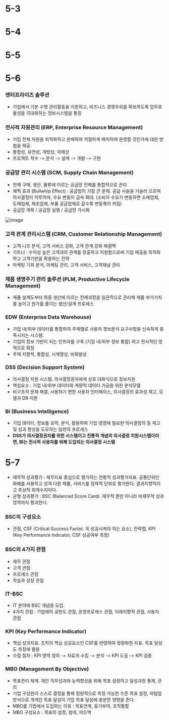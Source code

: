 # 5-3
# 5-4
# 5-5
# 5-6

### 엔터프라이즈 솔루션
- 기업에서 기본 수행 관리활동을 지원하고, 비즈니스 경쟁우위를 확보하도록 업무효율성을 극대화하는 정보시스템을 통칭

### 전사적 자원관리 (ERP, Enterprise Resource Management)
- 기업 전체 자원을 최적화하고 분배하여 적절하게 배치하여 운영할 것인가에 대한 방법을 제공.
- 통합성, 유연성, 개방성, 국제성
- 프로젝트 착수 -> 분석 -> 설계 -> 개발 -> 구현

### 공급망 관리 시스템 (SCM, Supply Chain Management)
- 전체 구매, 생산, 물류에 이르는 공급망 전체를 통합적으로 관리
- 채찍 효과 (Bullwhip Effect) : 공급망의 가장 큰 문제. 공급 사슬을 거슬러 오르며 의사결정이 이루어져, 수요 변동이 급속 확대. (소비자 수요가 변동하면 소매업체, 도매업체, 제조업체, 부품 공급업체로 갈수록 변동폭이 커짐)
- 공급망 계획 / 공급망 실행 / 공급망 가시화

![image](https://github.com/user-attachments/assets/b9b05521-3c4c-4054-a44b-ea8071633a40)

### 고객 관계 관리시스템 (CRM, Customer Relationship Management)
- 고객 니즈 분석, 고객 서비스 강화, 고객 관계 강화 해결책
- 가트너 : 수익성 높은 고객과의 관계를 창출하고 지원함으로써 기업 매출을 최적화하고 고객기반을 확충하는 전략
- 마케팅 기회 분석, 마케팅 관리, 고객 서비스, 고객채널 관리

### 제품 생명주기 관리 솔루션 (PLM, Productive Lifecycle Management)
- 제품 설계도부터 최종 생산에 이르는 전체과정을 일관적으로 관리해 제품 부가가치를 높이고 원가를 줄이는 생산/설계 프로세스

### EDW (Enterprise Data Warehouse)
- 기업 내/외부 데이터를 통합하여 주제별로 사용자 정보분석 요구사항을 신속하게 충족시키는 시스템.
- 기업의 정보 기반이 되는 인프라를 구축 (기업 내/외부 정보 통합) 하고 전사적인 영역으로 확장
- 주제 지향적, 통합성, 시계열성, 비휘발성

### DSS (Decision Support System)
- 의사결정 지원 시스템. 의사결정권자에게 상호 대화식으로 정보지원
- 핵심요소 : 기업 내/외부 데이터와 계량적 데이터 가공을 위한 분석모델
- 비구조적 문제 해결, 사용하기 편한 사용자 인터페이스, 의사결정의 효과성 제고, 모델과 DB 지원

### BI (Business Intelligence)
- 기업 데이터, 정보를 요약, 분석, 활용하여 기업 경영에 필요한 의사결정의 질 제고 및 성과 향상을 도모하는 일련의 프로세스
- **DSS가 의사결정권자를 위한 시스템이고 전통적 개념의 의사결정 지원시스템이라면, BI는 전사적 사용자를 위해 도입되는 의사결정 시스템**

# 5-7
- 재무적 성과평가 : 재무지표 중심으로 평가하는 전통적 성과평가지표. 공통단위인 화폐를 사용하고 성격 다른 제품, 서비스를 정략적 단위로 평가한다. 결과지향적이고 추상적 회계수치이다.
- 균형 성과평가 : BSC (Balanced Score Card). 재무적 뿐만 아니라 비재무적 성과영역까지 평과한다.

### BSC의 구성요소
- 관점, CSF (Critical Success Factor. 꼭 성공시켜야 하는 요소), 전략맵, KPI (Key Performance Indicator, CSF 성공여부 측정)

### BSC의 4가지 관점
- 재무 관점
- 고객 관점
- 프로세스 관점
- 학습과 성장 관점

### IT-BSC
- IT 분야에 BSC 개념을 도입.
- 4가지 관점 : 기업에의 공헌도 관점, 운영프로세스 관점, 미래지향적 관점, 사용자 관점

### KPI (Key Performance Indicator)
- 핵심 성과지표. 조직의 핵심 성공요소인 CSF를 반영하여 정량화한 지표. 목표 달성도 측정에 활용
- 수립 절차 : KPI 영역 정의 -> 자료의 수집 -> 분석 -> KPI 도출 -> KPI 검증

### MBO (Management By Objective)
- 목표관리 체계. 개인 직무성과와 능력향상을 위해 목표 설정하고 달성과정 통제, 관리
- 기업 구성원이 스스로 결정을 통해 정량적으로 측정 가능한 수준 목표 설정, 바텀업 방식으로 개개인 목표 달성이 기업 목표 달성에 충분한 영향을 준다.
- MBO를 기업에서 도입하는 이유 : 목표연계, 동기부여, 조직통합
- MBO 구성요소 : 목표의 설정, 참여, 피드백 

